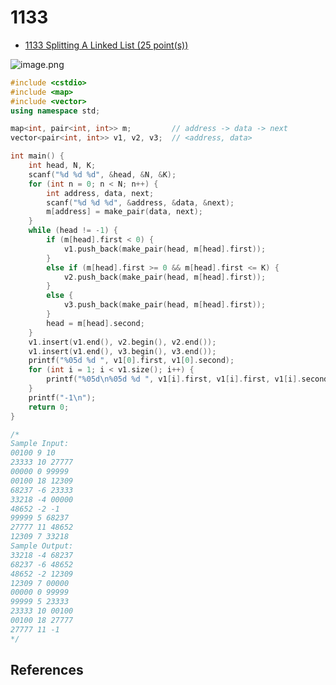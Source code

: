 # 1133

- [1133 Splitting A Linked List (25 point(s))](https://pintia.cn/problem-sets/994805342720868352/problems/994805346776760320)

![image.png](https://i.loli.net/2019/09/04/OPuIl1Z9LYUr7aF.png)

```c++
#include <cstdio>
#include <map>
#include <vector>
using namespace std;

map<int, pair<int, int>> m;			// address -> data -> next
vector<pair<int, int>> v1, v2, v3;	// <address, data>

int main() {
	int head, N, K;
	scanf("%d %d %d", &head, &N, &K);
	for (int n = 0; n < N; n++) {
		int address, data, next;
		scanf("%d %d %d", &address, &data, &next);
		m[address] = make_pair(data, next);
	}
	while (head != -1) {
		if (m[head].first < 0) {
			v1.push_back(make_pair(head, m[head].first));
		}
		else if (m[head].first >= 0 && m[head].first <= K) {
			v2.push_back(make_pair(head, m[head].first));
		}
		else {
			v3.push_back(make_pair(head, m[head].first));
		}
		head = m[head].second;
	}
	v1.insert(v1.end(), v2.begin(), v2.end());
	v1.insert(v1.end(), v3.begin(), v3.end());
	printf("%05d %d ", v1[0].first, v1[0].second);
	for (int i = 1; i < v1.size(); i++) {
		printf("%05d\n%05d %d ", v1[i].first, v1[i].first, v1[i].second);
	}
	printf("-1\n");
	return 0;
}

/*
Sample Input:
00100 9 10
23333 10 27777
00000 0 99999
00100 18 12309
68237 -6 23333
33218 -4 00000
48652 -2 -1
99999 5 68237
27777 11 48652
12309 7 33218
Sample Output:
33218 -4 68237
68237 -6 48652
48652 -2 12309
12309 7 00000
00000 0 99999
99999 5 23333
23333 10 00100
00100 18 27777
27777 11 -1
*/

```

## References

